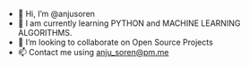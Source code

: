 - 👋 Hi, I’m @anjusoren
- 🌱 I am currently learning PYTHON and MACHINE LEARNING ALGORITHMS.
- 💞️ I’m looking to collaborate on Open Source Projects
- 📫 Contact me using anju_soren@pm.me

<!---
anjusoren/anjusoren is a ✨ special ✨ repository because its `README.md` (this file) appears on your GitHub profile.
You can click the Preview link to take a look at your changes.
--->
